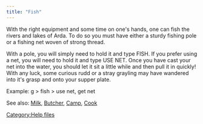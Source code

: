 ```yaml
---
title: "Fish"
---
```


With the right equipment and some time on one's hands, one can fish the
rivers and lakes of Arda. To do so you must have either a sturdy fishing
pole or a fishing net woven of strong thread.

With a pole, you will simply need to hold it and type FISH. If you
prefer using a net, you will need to hold it and type USE NET. Once you
have cast your net into the water, you should let it sit a little while
and then pull it in quickly! With any luck, some curious rudd or a stray
grayling may have wandered into it's grasp and onto your supper plate.

Example: <nowiki>g \> fish \> use net, get net

</pre>

See also: [Milk](Milk "wikilink"), [Butcher](Butcher "wikilink"),
[Camp](Camp "wikilink"), [Cook](Cook "wikilink")

[Category:Help files](Category:Help_files "wikilink")